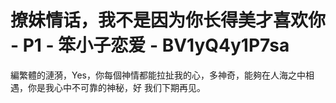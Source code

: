 # 撩妹情话，我不是因为你长得美才喜欢你 - P1 - 笨小子恋爱 - BV1yQ4y1P7sa

編繁體的漣漪，Yes，你每個神情都能拉扯我的心，多神奇，能夠在人海之中相遇，你是我心中不可靠的神秘，好 我们下期再见。


